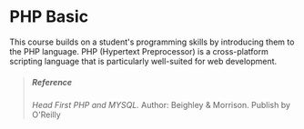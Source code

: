 # PHP Basic

This course builds on a student's programming skills by introducing them to the PHP language. PHP
(Hypertext Preprocessor) is a cross-platform scripting language that is particularly well-suited for
web development.

>
> ##### Reference
> 
> *Head First PHP and MYSQL.* Author: Beighley & Morrison. Publish by O'Reilly
>
